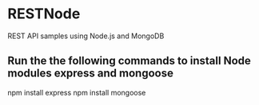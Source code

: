 RESTNode
========

REST API samples using Node.js and MongoDB

Run the the following commands to install Node modules express and mongoose
----------------------------------------------------------------------------

npm install express
npm install mongoose